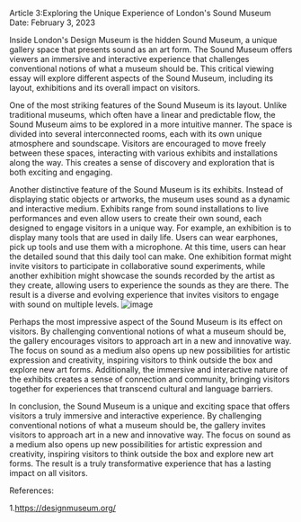 Article 3:Exploring the Unique Experience of London's Sound Museum
Date: February 3, 2023

Inside London's Design Museum is the hidden Sound Museum, a unique gallery space that presents sound as an art form. The Sound Museum offers viewers an immersive and interactive experience that challenges conventional notions of what a museum should be. This critical viewing essay will explore different aspects of the Sound Museum, including its layout, exhibitions and its overall impact on visitors.

One of the most striking features of the Sound Museum is its layout. Unlike traditional museums, which often have a linear and predictable flow, the Sound Museum aims to be explored in a more intuitive manner. The space is divided into several interconnected rooms, each with its own unique atmosphere and soundscape. Visitors are encouraged to move freely between these spaces, interacting with various exhibits and installations along the way. This creates a sense of discovery and exploration that is both exciting and engaging.

Another distinctive feature of the Sound Museum is its exhibits. Instead of displaying static objects or artworks, the museum uses sound as a dynamic and interactive medium. Exhibits range from sound installations to live performances and even allow users to create their own sound, each designed to engage visitors in a unique way. For example, an exhibition is to display many tools that are used in daily life. Users can wear earphones, pick up tools and use them with a microphone. At this time, users can hear the detailed sound that this daily tool can make. One exhibition format might invite visitors to participate in collaborative sound experiments, while another exhibition might showcase the sounds recorded by the artist as they create, allowing users to experience the sounds as they are there. The result is a diverse and evolving experience that invites visitors to engage with sound on multiple levels.
![image](https://user-images.githubusercontent.com/76156342/225158954-df1161d3-e552-4d43-b2e1-6593bca54dad.gif)


Perhaps the most impressive aspect of the Sound Museum is its effect on visitors. By challenging conventional notions of what a museum should be, the gallery encourages visitors to approach art in a new and innovative way. The focus on sound as a medium also opens up new possibilities for artistic expression and creativity, inspiring visitors to think outside the box and explore new art forms. Additionally, the immersive and interactive nature of the exhibits creates a sense of connection and community, bringing visitors together for experiences that transcend cultural and language barriers.

In conclusion, the Sound Museum is a unique and exciting space that offers visitors a truly immersive and interactive experience. By challenging conventional notions of what a museum should be, the gallery invites visitors to approach art in a new and innovative way. The focus on sound as a medium also opens up new possibilities for artistic expression and creativity, inspiring visitors to think outside the box and explore new art forms. The result is a truly transformative experience that has a lasting impact on all visitors.

References:

1.https://designmuseum.org/

